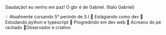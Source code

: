 Saudação!
eu venho em paz!
O gbr é de Gabriel. (Italo Gabriel)

💡 Atualmente cursando 5° período de S.I
📎 Estágiando como dev 
🔦 Estudando python e typescript
🔦 Progredindo em dev web
📌 Acreano do pé rachado
🔭Observador e criativo 

